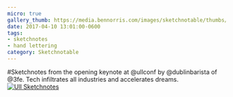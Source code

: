 ```yaml
---
micro: true
gallery_thumb: https://media.bennorris.com/images/sketchnotable/thumbs/ull-2017-sketchnotes-01.jpg
date: 2017-04-10 13:01:00-0600
tags:
- sketchnotes
- hand lettering
category: Sketchnotable
---
```


#Sketchnotes from the opening keynote at @ullconf by @dublinbarista of @3fe. Tech infiltrates all industries and accelerates dreams. [![Ull Sketchnotes](https://media.bennorris.com/images/sketchnotable/ull-2017/ull-2017-sketchnotes-01.jpg)](https://media.bennorris.com/images/sketchnotable/ull-2017/ull-2017-sketchnotes-01.jpg)